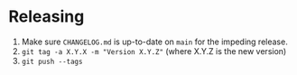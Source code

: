 Releasing
========

1. Make sure `CHANGELOG.md` is up-to-date on `main` for the impeding release.
2. `git tag -a X.Y.X -m "Version X.Y.Z"` (where X.Y.Z is the new version)
3. `git push --tags`
